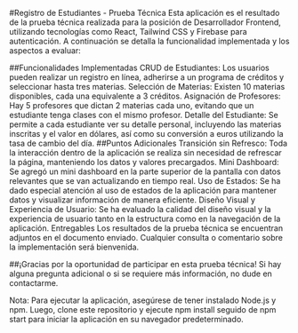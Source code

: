 #Registro de Estudiantes - Prueba Técnica
Esta aplicación es el resultado de la prueba técnica realizada para la posición de Desarrollador Frontend, utilizando tecnologías como React, Tailwind CSS y Firebase para autenticación. A continuación se detalla la funcionalidad implementada y los aspectos a evaluar:

##Funcionalidades Implementadas
CRUD de Estudiantes: Los usuarios pueden realizar un registro en línea, adherirse a un programa de créditos y seleccionar hasta tres materias.
Selección de Materias: Existen 10 materias disponibles, cada una equivalente a 3 créditos.
Asignación de Profesores: Hay 5 profesores que dictan 2 materias cada uno, evitando que un estudiante tenga clases con el mismo profesor.
Detalle del Estudiante: Se permite a cada estudiante ver su detalle personal, incluyendo las materias inscritas y el valor en dólares, así como su conversión a euros utilizando la tasa de cambio del día.
##Puntos Adicionales
Transición sin Refresco: Toda la interacción dentro de la aplicación se realiza sin necesidad de refrescar la página, manteniendo los datos y valores precargados.
Mini Dashboard: Se agregó un mini dashboard en la parte superior de la pantalla con datos relevantes que se van actualizando en tiempo real.
Uso de Estados: Se ha dado especial atención al uso de estados de la aplicación para mantener datos y visualizar información de manera eficiente.
Diseño Visual y Experiencia de Usuario: Se ha evaluado la calidad del diseño visual y la experiencia de usuario tanto en la estructura como en la navegación de la aplicación.
Entregables
Los resultados de la prueba técnica se encuentran adjuntos en el documento enviado. Cualquier consulta o comentario sobre la implementación será bienvenida.

##¡Gracias por la oportunidad de participar en esta prueba técnica! Si hay alguna pregunta adicional o si se requiere más información, no dude en contactarme.

Nota: Para ejecutar la aplicación, asegúrese de tener instalado Node.js y npm. Luego, clone este repositorio y ejecute npm install seguido de npm start para iniciar la aplicación en su navegador predeterminado.
